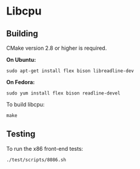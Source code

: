 # Libcpu

## Building

CMake version 2.8 or higher is required.

**On Ubuntu:**

```
sudo apt-get install flex bison libreadline-dev
```

**On Fedora:**

```
sudo yum install flex bison readline-devel
```

To build libcpu:

```
make
```

## Testing

To run the x86 front-end tests:

```
./test/scripts/8086.sh
```
